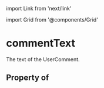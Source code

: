 import Link from 'next/link'
  
import Grid from '@components/Grid'

# commentText

The text of the UserComment.

## Property of



